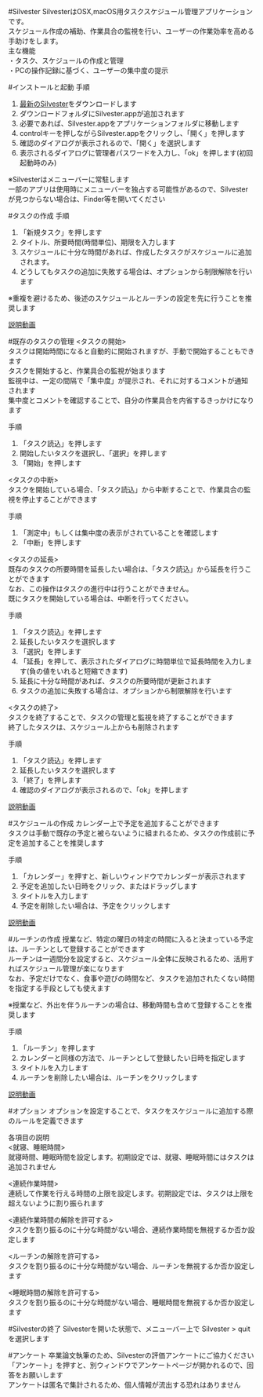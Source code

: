 #Silvester
SilvesterはOSX,macOS用タスクスケジュール管理アプリケーションです。  
スケジュール作成の補助、作業具合の監視を行い、ユーザーの作業効率を高める手助けをします。  
主な機能  
・タスク、スケジュールの作成と管理  
・PCの操作記録に基づく、ユーザーの集中度の提示  

#インストールと起動
手順  
1. [最新のSilvester](http://web.sfc.keio.ac.jp/~t13507rs/gp/Silvester.zip)をダウンロードします  
2. ダウンロードフォルダにSilvester.appが追加されます  
3. 必要であれば、Silvester.appをアプリケーションフォルダに移動します  
4. controlキーを押しながらSilvester.appをクリックし、「開く」を押します  
5. 確認のダイアログが表示されるので、「開く」を選択します  
6. 表示されるダイアログに管理者パスワードを入力し、「ok」を押します(初回起動時のみ)  
  
※Silvesterはメニューバーに常駐します  
一部のアプリは使用時にメニューバーを独占する可能性があるので、Silvesterが見つからない場合は、Finder等を開いてください

#タスクの作成
手順  
1. 「新規タスク」を押します  
2. タイトル、所要時間(時間単位)、期限を入力します  
3. スケジュールに十分な時間があれば、作成したタスクがスケジュールに追加されます。  
4. どうしてもタスクの追加に失敗する場合は、オプションから制限解除を行います  
  
※重複を避けるため、後述のスケジュールとルーチンの設定を先に行うことを推奨します  
  
[説明動画](http://web.sfc.keio.ac.jp/~t13507rs/gp/usage/newTaskUsage.mov)

#既存のタスクの管理
<タスクの開始>  
タスクは開始時間になると自動的に開始されますが、手動で開始することもできます  
タスクを開始すると、作業具合の監視が始まります  
監視中は、一定の間隔で「集中度」が提示され、それに対するコメントが通知されます  
集中度とコメントを確認することで、自分の作業具合を内省するきっかけになります  
  
手順  
1. 「タスク読込」を押します  
2. 開始したいタスクを選択し、「選択」を押します  
3. 「開始」を押します  
  
<タスクの中断>  
タスクを開始している場合、「タスク読込」から中断することで、作業具合の監視を停止することができます  
  
手順  
1. 「測定中」もしくは集中度の表示がされていることを確認します  
2. 「中断」を押します  
  
<タスクの延長>  
既存のタスクの所要時間を延長したい場合は、「タスク読込」から延長を行うことができます  
なお、この操作はタスクの進行中は行うことができません。  
既にタスクを開始している場合は、中断を行ってください。

手順  
1. 「タスク読込」を押します  
2. 延長したいタスクを選択します  
3. 「選択」を押します  
4. 「延長」を押して、表示されたダイアログに時間単位で延長時間を入力します(負の値をいれると短縮できます)  
5.  延長に十分な時間があれば、タスクの所要時間が更新されます  
6. タスクの追加に失敗する場合は、オプションから制限解除を行います  
  
<タスクの終了>  
タスクを終了することで、タスクの管理と監視を終了することができます  
終了したタスクは、スケジュール上からも削除されます  
  
手順  
1. 「タスク読込」を押します  
2. 延長したいタスクを選択します  
3. 「終了」を押します  
4. 確認のダイアログが表示されるので、「ok」を押します  
  
[説明動画](http://web.sfc.keio.ac.jp/~t13507rs/gp/usage/loadTaskUsage.mov)

#スケジュールの作成
カレンダー上で予定を追加することができます    
タスクは手動で既存の予定と被らないように組まれるため、タスクの作成前に予定を追加することを推奨します  
  
手順  
1. 「カレンダー」を押すと、新しいウィンドウでカレンダーが表示されます  
2. 予定を追加したい日時をクリック、またはドラッグします  
3. タイトルを入力します  
4. 予定を削除したい場合は、予定をクリックします  
  
[説明動画](http://web.sfc.keio.ac.jp/~t13507rs/gp/usage/calendarUsage.mov)

#ルーチンの作成
授業など、特定の曜日の特定の時間に入ると決まっている予定は、ルーチンとして登録することができます  
ルーチンは一週間分を設定すると、スケジュール全体に反映されるため、活用すればスケジュール管理が楽になります  
なお、予定だけでなく、食事や遊びの時間など、タスクを追加されたくない時間を指定する手段としても使えます  
  
※授業など、外出を伴うルーチンの場合は、移動時間も含めて登録することを推奨します
  
手順  
1. 「ルーチン」を押します  
2. カレンダーと同様の方法で、ルーチンとして登録したい日時を指定します  
3. タイトルを入力します  
4. ルーチンを削除したい場合は、ルーチンをクリックします  

[説明動画](http://web.sfc.keio.ac.jp/~t13507rs/gp/usage/routineUsage.mov)

#オプション
オプションを設定することで、タスクをスケジュールに追加する際のルールを定義できます  
  
各項目の説明  
<就寝、睡眠時間>  
就寝時間、睡眠時間を設定します。初期設定では、就寝、睡眠時間にはタスクは追加されません   
  
<連続作業時間>  
連続して作業を行える時間の上限を設定します。初期設定では、タスクは上限を超えないように割り振られます   
  
<連続作業時間の解除を許可する>    
タスクを割り振るのに十分な時間がない場合、連続作業時間を無視するか否か設定します   
  
<ルーチンの解除を許可する>  
タスクを割り振るのに十分な時間がない場合、ルーチンを無視するか否か設定します  
  
<睡眠時間の解除を許可する>  
タスクを割り振るのに十分な時間がない場合、睡眠時間を無視するか否か設定します

#Silvesterの終了
Silvesterを開いた状態で、メニューバー上で Silvester > quit を選択します

#アンケート
卒業論文執筆のため、Silvesterの評価アンケートにご協力ください  
「アンケート」を押すと、別ウィンドウでアンケートページが開かれるので、回答をお願いします  
アンケートは匿名で集計されるため、個人情報が流出する恐れはありません